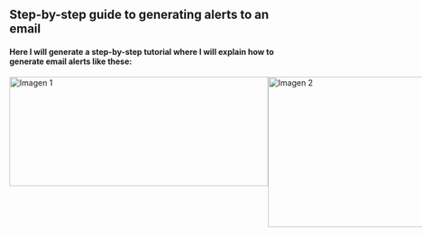 ## Step-by-step guide to generating alerts to an email
#### Here I will generate a step-by-step tutorial where I will explain how to generate email alerts like these:

<div style="display: flex;">
  <img width="459" height="194" alt="Imagen 1" src="https://github.com/user-attachments/assets/5fe60a10-7096-4979-bfbb-f936369ecc80" />
  <img width="496" height="267" alt="Imagen 2" src="https://github.com/user-attachments/assets/12117915-4f91-4b74-907e-862ff0fb96f0" />
</div>


